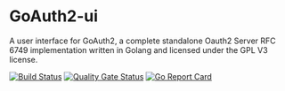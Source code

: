 # GoAuth2-ui
A user interface for GoAuth2, a complete standalone Oauth2 Server RFC 6749 implementation written in Golang and licensed under the GPL V3 license.


[![Build Status](https://travis-ci.org/Ulbora/GoAuth2-ui.svg?branch=master)](https://travis-ci.org/Ulbora/GoAuth2-ui)
[![Quality Gate Status](https://sonarcloud.io/api/project_badges/measure?project=Ulbora_GoAuth2-ui&metric=alert_status)](https://sonarcloud.io/dashboard?id=Ulbora_GoAuth2-ui)
[![Go Report Card](https://goreportcard.com/badge/github.com/Ulbora/GoAuth2-ui)](https://goreportcard.com/report/github.com/Ulbora/GoAuth2-ui)
